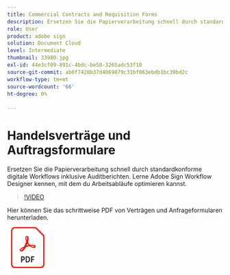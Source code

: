 ```yaml
---
title: Commercial Contracts and Requisition Forms
description: Ersetzen Sie die Papierverarbeitung schnell durch standardkonforme digitale Workflows mit Prüfberichten
role: User
product: adobe sign
solution: Document Cloud
level: Intermediate
thumbnail: 33980.jpg
exl-id: 44e3cf09-891c-4bdc-be58-3265adc53f10
source-git-commit: ab0f7428b37d4069879c31bf063ebdb1bc39bd2c
workflow-type: tm+mt
source-wordcount: '66'
ht-degree: 0%

---
```


# Handelsverträge und Auftragsformulare

Ersetzen Sie die Papierverarbeitung schnell durch standardkonforme digitale Workflows inklusive Auditberichten. Lerne Adobe Sign Workflow Designer kennen, mit dem du Arbeitsabläufe optimieren kannst.

>[!VIDEO](https://video.tv.adobe.com/v/33980?hidetitle=true)

Hier können Sie das schrittweise PDF von Verträgen und Anfrageformularen herunterladen.

[![PDF-Rezept herunterladen](../assets/acrobat_PDF_96.png)](../assets/adobe-sign_set_up_a_workflow_use_case.pdf)
